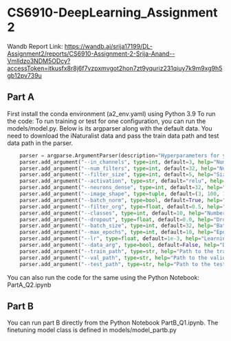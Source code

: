 # CS6910-DeepLearning_Assignment 2

Wandb Report Link: https://wandb.ai/srija17199/DL-Assignment2/reports/CS6910-Assignment-2-Srija-Anand--Vmlldzo3NDM5ODcy?accessToken=itkusfx8r8j6f7vzpxmvgot2hon7zt9yquriz231qiuy7k9m9xg9h5gb12pv739u

## Part A
First install the conda environment (a2_env.yaml) using Python 3.9
To run the code:
To run training or test for one configuration, you can run the models/model.py. Below is its argparser along with the default data. You need to download the iNaturalist data and pass the train data path and test data path in the parser.

```python
    parser = argparse.ArgumentParser(description="Hyperparameters for your model")
    parser.add_argument("--in_channels", type=int, default=3, help="Number of input channels")
    parser.add_argument("--num_filters", type=int, default=32, help="Number of filters in the convolutional layers")
    parser.add_argument("--filter_size", type=int, default=5, help="Size of the filters in the convolutional layers")
    parser.add_argument("--activation", type=str, default="relu", help="Activation function for the model")
    parser.add_argument("--neurons_dense", type=int, default=32, help="Number of neurons in the dense layer")
    parser.add_argument("--image_shape", type=tuple, default=(3, 100, 100), help="Shape of the input images")
    parser.add_argument("--batch_norm", type=bool, default=True, help="Whether to use batch normalization")
    parser.add_argument("--filter_org", type=float, default=0.5, help="Filter organization parameter")
    parser.add_argument("--classes", type=int, default=10, help="Number of classes in the classification task")
    parser.add_argument("--dropout", type=float, default=0.0, help="Dropout rate")
    parser.add_argument("--batch_size", type=int, default=32, help="Batch size")
    parser.add_argument("--max_epochs", type=int, default=10, help="Epochs")
    parser.add_argument("--lr", type=float, default=1e-3, help="Learning rate")
    parser.add_argument("--data_arg", type=bool, default=False, help="Data Augmentation")
    parser.add_argument("--train_path", type=str, help="Path to the training dataset")
    parser.add_argument("--val_path", type=str, help="Path to the validation dataset")
    parser.add_argument("--test_path", type=str, help="Path to the test dataset")
```
You can also run the code for the same using the Python Notebook: PartA_Q2.ipynb

## Part B
You can run part B directly from the Python Notebook PartB_Q1.ipynb. 
The finetuning model class is defined in models/model_partb.py
